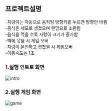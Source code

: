 
##  프로젝트설명
-지렁이는 자동으로 움직임 방향키를 누르면 방향만 바뀜  
-음식은 세모로 생겼으며 랜덤으로 소환됨  
-음식을 먹을 수록 지렁이 크기가 증가함  
-벽에 닿을 시 게임 오버  
-지렁이 본인하고 겹쳤을 시 게임오버  
-이동속도는 1초 

###  1.실행 인트로 화면  
![intro](https://github.com/YYerinn/gameproject/assets/152556157/7c031300-72a4-40a7-b606-999808422c8b)  

###  2.실행 게임 화면  
![game](https://github.com/YYerinn/gameproject/assets/152556157/310d7e97-c56e-4e6a-b226-95b491aa5fd1)  
